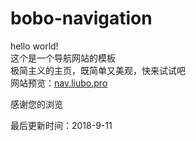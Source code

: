 # bobo-navigation
hello world!  
这个是一个导航网站的模板  
极简主义的主页，既简单又美观，快来试试吧  
网站预览：[nav.liubo.pro](http://nav.liubo.pro)   

感谢您的浏览    

最后更新时间：2018-9-11  
